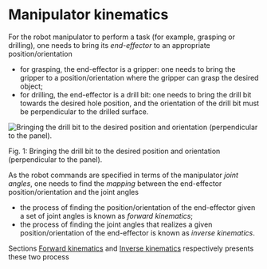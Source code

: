 # Manipulator kinematics

For the robot manipulator to perform a task (for example, grasping or
drilling), one needs to bring its *end-effector* to an appropriate
position/orientation

-   for grasping, the end-effector is a gripper: one needs to bring the
    gripper to a position/orientation where the gripper can grasp the
    desired object;
-   for drilling, the end-effector is a drill bit: one needs to bring
    the drill bit towards the desired hole position, and the orientation
    of the drill bit must be perpendicular to the drilled surface.

![Bringing the drill bit to the desired position and orientation
   (perpendicular to the panel).](../assets/kinematics/drill.jpg)

Fig. 1: Bringing the drill bit to the desired position and orientation
(perpendicular to the panel).

As the robot commands are specified in terms of the manipulator *joint
angles*, one needs to find the *mapping* between the end-effector
position/orientation and the joint angles

-   the process of finding the position/orientation of the end-effector
    given a set of joint angles is known as *forward kinematics*;
-   the process of finding the joint angles that realizes a given
    position/orientation of the end-effector is known as *inverse
    kinematics*.

Sections [Forward kinematics](forward_kinematics.md) and [Inverse
kinematics](inverse_kinematics.md) respectively presents these two
process